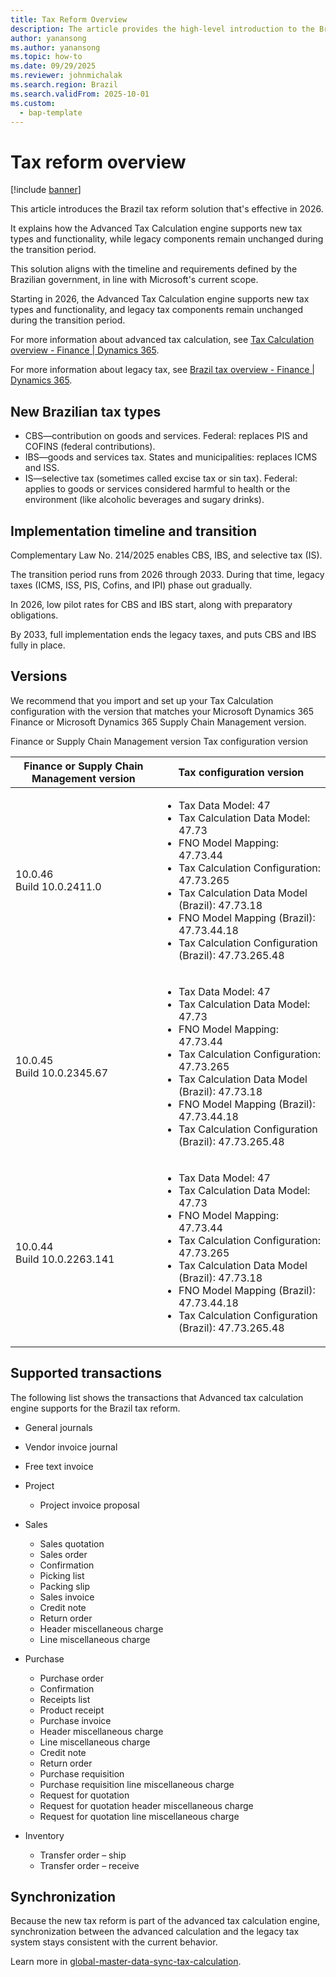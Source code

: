 ```yaml
---
title: Tax Reform Overview
description: The article provides the high-level introduction to the Brazil tax reform since 2026
author: yanansong
ms.author: yanansong
ms.topic: how-to
ms.date: 09/29/2025
ms.reviewer: johnmichalak
ms.search.region: Brazil
ms.search.validFrom: 2025-10-01
ms.custom: 
  - bap-template
---
```


# Tax reform overview

[!include [banner](../../includes/banner.md)]

This article introduces the Brazil tax reform solution that's effective in 2026.

It explains how the Advanced Tax Calculation engine supports new tax types and functionality, while legacy components remain unchanged during the transition period.

This solution aligns with the timeline and requirements defined by the Brazilian government, in line with Microsoft's current scope.

Starting in 2026, the Advanced Tax Calculation engine supports new tax types and functionality, and legacy tax components remain unchanged during the transition period.

For more information about advanced tax calculation, see [Tax Calculation overview - Finance | Dynamics 365](/dynamics365/finance/localizations/global/global-tax-calcuation-service-overview?context=%2Fdynamics365%2Fcontext%2Ffinance).

For more information about legacy tax, see [Brazil tax overview - Finance | Dynamics 365](/dynamics365/finance/localizations/brazil/latam-bra-calculate-taxes).


## New Brazilian tax types
- CBS—contribution on goods and services. Federal: replaces PIS and COFINS (federal contributions).
- IBS—goods and services tax. States and municipalities: replaces ICMS and ISS.
- IS—selective tax (sometimes called excise tax or sin tax). Federal: applies to goods or services considered harmful to health or the environment (like alcoholic beverages and sugary drinks).

## Implementation timeline and transition

Complementary Law No. 214/2025 enables CBS, IBS, and selective tax (IS). 

The transition period runs from 2026 through 2033. During that time, legacy taxes (ICMS, ISS, PIS, Cofins, and IPI) phase out gradually. 

In 2026, low pilot rates for CBS and IBS start, along with preparatory obligations. 

By 2033, full implementation ends the legacy taxes, and puts CBS and IBS fully in place.

## Versions
We recommend that you import and set up your Tax Calculation configuration with the version that matches your Microsoft Dynamics 365 Finance or Microsoft Dynamics 365 Supply Chain Management version.

Finance or Supply Chain Management version	Tax configuration version


| Finance or Supply Chain Management version | Tax configuration version |
| --------------- | ------------------------------------------ |
| 10.0.46 <br> Build 10.0.2411.0 | <ul><li>Tax Data Model: 47 </li><li>Tax Calculation Data Model: 47.73 <br><li>FNO Model Mapping: 47.73.44 <br><li>Tax Calculation Configuration: 47.73.265<br><li>Tax Calculation Data Model (Brazil): 47.73.18<br><li>FNO Model Mapping (Brazil): 47.73.44.18<br><li>Tax Calculation Configuration (Brazil): 47.73.265.48|
| 10.0.45 <br> Build 10.0.2345.67| <ul><li>Tax Data Model: 47 </li><li>Tax Calculation Data Model: 47.73 <br><li>FNO Model Mapping: 47.73.44 <br><li>Tax Calculation Configuration: 47.73.265<br><li>Tax Calculation Data Model (Brazil): 47.73.18<br><li>FNO Model Mapping (Brazil): 47.73.44.18<br><li>Tax Calculation Configuration (Brazil): 47.73.265.48|
| 10.0.44 <br> Build 10.0.2263.141|<ul><li>Tax Data Model: 47 </li><li>Tax Calculation Data Model: 47.73 <br><li>FNO Model Mapping: 47.73.44 <br><li>Tax Calculation Configuration: 47.73.265<br><li>Tax Calculation Data Model (Brazil): 47.73.18<br><li>FNO Model Mapping (Brazil): 47.73.44.18<br><li>Tax Calculation Configuration (Brazil): 47.73.265.48|


## Supported transactions
The following list shows the transactions that Advanced tax calculation engine supports for the Brazil tax reform.

* General journals
* Vendor invoice journal
* Free text invoice
* Project
  * Project invoice proposal
   
* Sales
  * Sales quotation
  * Sales order
  * Confirmation
  * Picking list
  * Packing slip
  * Sales invoice
  * Credit note
  * Return order
  * Header miscellaneous charge
  * Line miscellaneous charge
* Purchase
  * Purchase order
  * Confirmation
  * Receipts list
  * Product receipt
  * Purchase invoice
  * Header miscellaneous charge
  * Line miscellaneous charge
  * Credit note
  * Return order
  * Purchase requisition
  * Purchase requisition line miscellaneous charge
  * Request for quotation
  * Request for quotation header miscellaneous charge
  * Request for quotation line miscellaneous charge
* Inventory
  * Transfer order – ship
  * Transfer order – receive

## Synchronization

Because the new tax reform is part of the advanced tax calculation engine, synchronization between the advanced calculation and the legacy tax system stays consistent with the current behavior.

Learn more in [global-master-data-sync-tax-calculation](/finance/localizations/global/global-master-data-sync-tax-calculation-service-finance).


